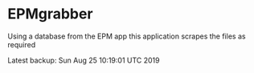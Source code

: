 # EPMgrabber
Using a database from the EPM app this application scrapes the files as required


Latest backup: Sun Aug 25 10:19:01 UTC 2019
